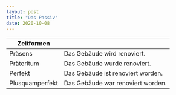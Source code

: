 ```yaml
---
layout: post
title: "Das Passiv"
date: 2020-10-08
---
```


|  Zeitformen 	|   	|
|---	|---	|
| Präsens  	| Das Gebäude wird renoviert.  	| 
| Präteritum  	| Das Gebäude wurde renoviert.   	| 
| Perfekt  	| Das Gebäude ist renoviert worden.   	|  
| Plusquamperfekt  	| Das Gebäude war renoviert worden.   	|  
